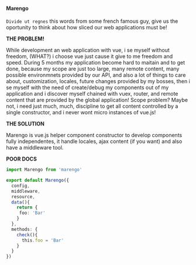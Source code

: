 #### Marengo
`Divide ut regnes` this words from some french famous guy, give us the oportunity to think about how sliced our web applications must be!

**THE PROBLEM!**

While development an web application with vue, i se myself without freedom, (WHAT?) i choose vue just cause it give to me freedom and speed. During 5 months my application become hard to maitain and to get done, because my scope are just too large, many remote content, many possible environmnets provided by our API, and also a lot of things to care about, customization, locales, future changes provided by my bosses, then i se myself with the need of create/debug my components out of my application and i discover myself chained with vuex, router, and remote content that are provided by the global application! Scope problem? Maybe not, i need just much, much, discipline to get all content controlled by a single constructor, and i never wont micro instances of vue.js!

**THE SOLUTION**

Marengo is vue.js helper component constructor to develop components fully independentes, it handle locales, ajax content (if you want) and also have a middleware tool.

**POOR DOCS**
``` typescript
import Marengo from 'marengo'

export default Marengo({
  config,
  middleware,
  resource,
  data(){
    return {
     foo: 'Bar'
    }
  },
  methods: {
    check(){
      this.foo = 'Bar'
    }
  }
})
```
